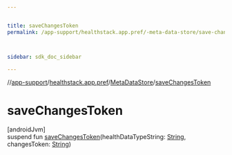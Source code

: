 ```yaml
---


title: saveChangesToken
permalink: /app-support/healthstack.app.pref/-meta-data-store/save-changes-token.html



sidebar: sdk_doc_sidebar

---
```



//[app-support](/app-support.html)/[healthstack.app.pref](../index.html)/[MetaDataStore](index.html)/[saveChangesToken](save-changes-token.html)



# saveChangesToken



[androidJvm]\
suspend fun [saveChangesToken](save-changes-token.html)(healthDataTypeString: [String](https://kotlinlang.org/api/latest/jvm/stdlib/kotlin/-string/index.html), changesToken: [String](https://kotlinlang.org/api/latest/jvm/stdlib/kotlin/-string/index.html))






